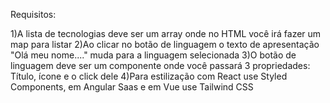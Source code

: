 Requisitos:

1)A lista de tecnologias deve ser um array onde no HTML você irá fazer um map para listar
2)Ao clicar no botão de linguagem  o texto de apresentação "Olá meu nome...." muda para
a linguagem selecionada
3)O botão de linguagem  deve ser um componente onde você passará 3 propriedades: Título,
ícone e o click dele
4)Para estilização com React use Styled Components, em Angular Saas e em Vue use Tailwind
CSS